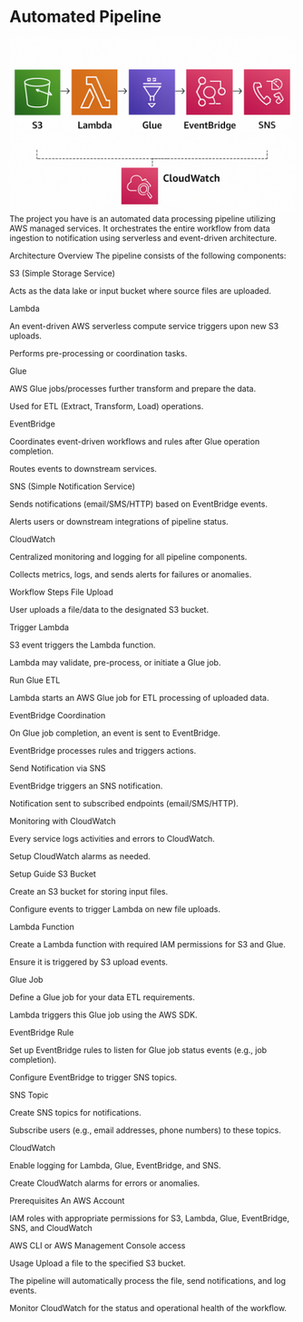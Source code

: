 # Automated Pipeline
![Project architecture](/awsproj.png)
The project you have is an automated data processing pipeline utilizing AWS managed services. It orchestrates the entire workflow from data ingestion to notification using serverless and event-driven architecture.

Architecture Overview
The pipeline consists of the following components:

S3 (Simple Storage Service)

Acts as the data lake or input bucket where source files are uploaded.

Lambda

An event-driven AWS serverless compute service triggers upon new S3 uploads.

Performs pre-processing or coordination tasks.

Glue

AWS Glue jobs/processes further transform and prepare the data.

Used for ETL (Extract, Transform, Load) operations.

EventBridge

Coordinates event-driven workflows and rules after Glue operation completion.

Routes events to downstream services.

SNS (Simple Notification Service)

Sends notifications (email/SMS/HTTP) based on EventBridge events.

Alerts users or downstream integrations of pipeline status.

CloudWatch

Centralized monitoring and logging for all pipeline components.

Collects metrics, logs, and sends alerts for failures or anomalies.

Workflow Steps
File Upload

User uploads a file/data to the designated S3 bucket.

Trigger Lambda

S3 event triggers the Lambda function.

Lambda may validate, pre-process, or initiate a Glue job.

Run Glue ETL

Lambda starts an AWS Glue job for ETL processing of uploaded data.

EventBridge Coordination

On Glue job completion, an event is sent to EventBridge.

EventBridge processes rules and triggers actions.

Send Notification via SNS

EventBridge triggers an SNS notification.

Notification sent to subscribed endpoints (email/SMS/HTTP).

Monitoring with CloudWatch

Every service logs activities and errors to CloudWatch.

Setup CloudWatch alarms as needed.

Setup Guide
S3 Bucket

Create an S3 bucket for storing input files.

Configure events to trigger Lambda on new file uploads.

Lambda Function

Create a Lambda function with required IAM permissions for S3 and Glue.

Ensure it is triggered by S3 upload events.

Glue Job

Define a Glue job for your data ETL requirements.

Lambda triggers this Glue job using the AWS SDK.

EventBridge Rule

Set up EventBridge rules to listen for Glue job status events (e.g., job completion).

Configure EventBridge to trigger SNS topics.

SNS Topic

Create SNS topics for notifications.

Subscribe users (e.g., email addresses, phone numbers) to these topics.

CloudWatch

Enable logging for Lambda, Glue, EventBridge, and SNS.

Create CloudWatch alarms for errors or anomalies.

Prerequisites
An AWS Account

IAM roles with appropriate permissions for S3, Lambda, Glue, EventBridge, SNS, and CloudWatch

AWS CLI or AWS Management Console access

Usage
Upload a file to the specified S3 bucket.

The pipeline will automatically process the file, send notifications, and log events.

Monitor CloudWatch for the status and operational health of the workflow.
